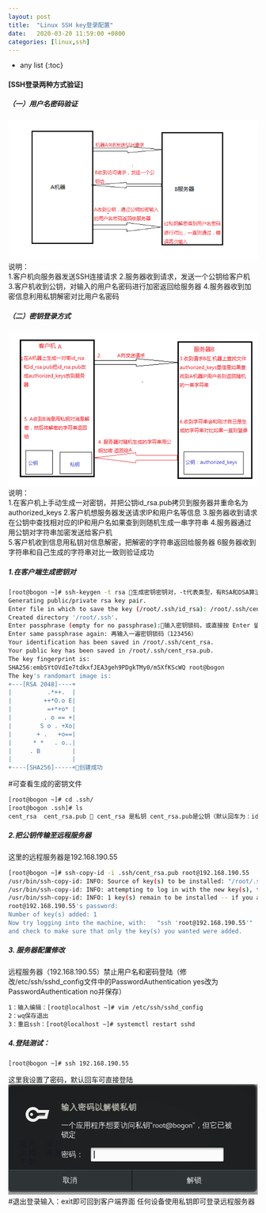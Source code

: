 ```yaml
---
layout: post
title:  "Linux SSH key登录配置"
date:   2020-03-20 11:59:00 +0800
categories: [linux,ssh]
---
```


* any list
{:toc}

#### [SSH登录两种方式验证]
##### （一）用户名密码验证
![](/static/img/posts/ssh_key/ssh_key01.jpg)  
说明：  
1.客户机向服务器发送SSH连接请求
2.服务器收到请求，发送一个公钥给客户机
3.客户机收到公钥，对输入的用户名密码进行加密返回给服务器
4.服务器收到加密信息利用私钥解密对比用户名密码
##### （二）密钥登录方式
![](/static/img/posts/ssh_key/ssh_key02.jpg)  
说明：      
1.在客户机上手动生成一对密钥，并把公钥id_rsa.pub拷贝到服务器并重命名为authorized_keys
2.客户机想服务器发送请求IP和用户名等信息
3.服务器收到请求在公钥中查找相对应的IP和用户名如果查到则随机生成一串字符串
4.服务器通过用公钥对字符串加密发送给客户机  
5.客户机收到信息用私钥对信息解密，把解密的字符串返回给服务器
6服务器收到字符串和自己生成的字符串对比一致则验证成功

##### 1.在客户端生成密钥对
```bash
[root@bogon ~]# ssh-keygen -t rsa 生成密钥密钥对，-t代表类型，有RSA和DSA算法
Generating public/private rsa key pair.
Enter file in which to save the key (/root/.ssh/id_rsa): /root/.ssh/cent_rsa密钥文件默认存放位置，按Enter即可(我这里是自定义)
Created directory '/root/.ssh'.
Enter passphrase (empty for no passphrase):输入密钥锁码，或直接按 Enter 留空(我这里设置了123456)
Enter same passphrase again: 再输入一遍密钥锁码（123456）
Your identification has been saved in /root/.ssh/cent_rsa.
Your public key has been saved in /root/.ssh/cent_rsa.pub.
The key fingerprint is:
SHA256:embSYtOVdIe7tdkxfJEA3geh9PDgkTMy0/m5XfKScWQ root@bogon
The key's randomart image is:
+---[RSA 2048]----+
|          .*++.  |
|         ++*O.o E|
|          =+*+o* |
|         . o == +|
|        S o . +Xo|
|       + .   +o==|
|      * *   . o..|
|     . B         |
|                 |
+----[SHA256]-----+创建成功
```
#可查看生成的密钥文件
```bash
[root@bogon ~]# cd .ssh/
[root@bogon .ssh]# ls
cent_rsa  cent_rsa.pub  cent_rsa 是私钥 cent_rsa.pub是公钥（默认回车为：id_rsa 和id_rsa.pub）
```
##### 2.把公钥传输至远程服务器
这里的远程服务器是192.168.190.55
```bash
[root@bogon ~]# ssh-copy-id -i .ssh/cent_rsa.pub root@192.168.190.55
/usr/bin/ssh-copy-id: INFO: Source of key(s) to be installed: "/root/.ssh/cent_rsa.pub"
/usr/bin/ssh-copy-id: INFO: attempting to log in with the new key(s), to filter out any that are already installed
/usr/bin/ssh-copy-id: INFO: 1 key(s) remain to be installed -- if you are prompted now it is to install the new keys
root@192.168.190.55's password:
Number of key(s) added: 1
Now try logging into the machine, with:   "ssh 'root@192.168.190.55'"
and check to make sure that only the key(s) you wanted were added.
```
##### 3. 服务器配置修改
远程服务器（192.168.190.55）禁止用户名和密码登陆（修改/etc/ssh/sshd_config文件中的PasswordAuthentication yes改为PasswordAuthentication no并保存）
```bash
1：输入编辑：[root@localhost ~]# vim /etc/ssh/sshd_config 	
2：wq保存退出
3：重启ssh：[root@localhost ~]# systemctl restart sshd
```
##### 4.登陆测试：
```bash
[root@bogon ~]# ssh 192.168.190.55
```  
这里我设置了密码，默认回车可直接登陆  
![](/static/img/posts/ssh_key/ssh_key03.jpg)    
#退出登录输入：exit即可回到客户端界面
任何设备使用私钥即可登录远程服务器

